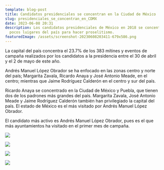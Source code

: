```yaml
---
template: blog-post
title: Candidatos presidenciales se concentran en la Ciudad de México
slug: presidenciales_se_concentran_en_CDMX
date: 2023-06-08 20:31
description: Los candidatos presidenciales de México en 2018 se concentraron en
  pocos luigares del país para hacer proselitismo.
featuredImage: /assets/screenshot-20230608203411-679x586.png
---
```

La capital del país concentra el 23.7% de los 383 mítines y eventos de campaña realizados por los candidatos a la presidencia entre el 30 de abril y el 2 de mayo de este año.

Andrés Manuel López Obrador se ha enfocado en las zonas centro y norte del país; Margarita Zavala, Ricardo Anaya y José Antonio Meade, en el centro; mientras que Jaime Rodríguez Calderón en el centro y sur del país.

Ricardo Anaya se concentrado en la Ciudad de México y Puebla, que tienen dos de los padrones más grandes del país. Margarita Zavala, José Antonio Meade y Jaime Rodríguez Calderón también han privilegiado la capital del país. El estado de México es el más visitado por Andrés Manuel López Obrador.

El candidato más activo es Andrés Manuel López Obrador, pues es el que más ayuntamientos ha visitado en el primer mes de campaña.

![](/assets/screenshot-20230608202956-1013x797.png)

![](/assets/screenshot-20230608203014-941x946.png)

![](/assets/screenshot-20230608203037-942x945.png)

![](/assets/screenshot-20230608203052-941x944.png)

![]()